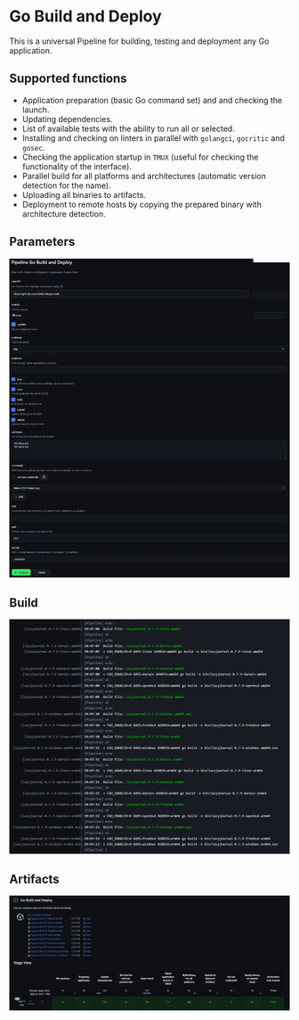 # Go Build and Deploy

This is a universal Pipeline for building, testing and deployment any Go application.

## Supported functions

- Application preparation (basic Go command set) and and checking the launch.
- Updating dependencies.
- List of available tests with the ability to run all or selected.
- Installing and checking on linters in parallel with `golangci`, `gocritic` and `gosec`.
- Checking the application startup in `TMUX` (useful for checking the functionality of the interface).
- Parallel build for all platforms and architectures (automatic version detection for the name).
- Uploading all binaries to artifacts.
- Deployment to remote hosts by copying the prepared binary with architecture detection.

## Parameters

![](/go-build-deploy/img/params.jpg)

## Build

![](/go-build-deploy/img/build.jpg)

## Artifacts

![](/go-build-deploy/img/artifacts.jpg)